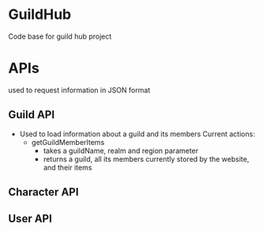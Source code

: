 GuildHub
========

Code base for guild hub project


APIs
=====================================================
used to request information in JSON format

Guild API
-----------------------------------------------------
- Used to load information about a guild and its members
Current actions:
  - getGuildMemberItems
      - takes a guildName, realm and region parameter 
      - returns a guild, all its members currently stored by the website, and their items
      

Character API
-----------------------------------------------------


User API
-----------------------------------------------------
